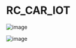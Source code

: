 # RC_CAR_IOT

![image](https://github.com/user-attachments/assets/a45f05cf-edfd-45a2-80be-8ff1f47946cf)

![image](https://github.com/user-attachments/assets/649e8f40-06ce-49d6-99d7-1a9f2f526209)

